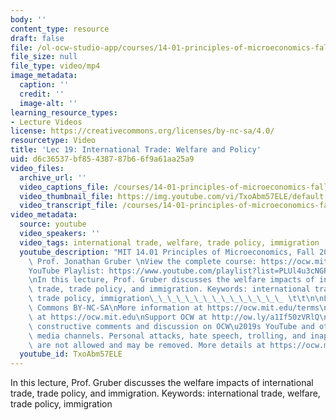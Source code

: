 ```yaml
---
body: ''
content_type: resource
draft: false
file: /ol-ocw-studio-app/courses/14-01-principles-of-microeconomics-fall-2023/1401-lecture19-2023nov13_360p_16_9.mp4
file_size: null
file_type: video/mp4
image_metadata:
  caption: ''
  credit: ''
  image-alt: ''
learning_resource_types:
- Lecture Videos
license: https://creativecommons.org/licenses/by-nc-sa/4.0/
resourcetype: Video
title: 'Lec 19: International Trade: Welfare and Policy'
uid: d6c36537-bf85-4387-87b6-6f9a61aa25a9
video_files:
  archive_url: ''
  video_captions_file: /courses/14-01-principles-of-microeconomics-fall-2023/1wiGq2YSQxXL3feT-PeKe6DnSdrD7vGTw_transcript.webvtt
  video_thumbnail_file: https://img.youtube.com/vi/TxoAbm57ELE/default.jpg
  video_transcript_file: /courses/14-01-principles-of-microeconomics-fall-2023/1wiGq2YSQxXL3feT-PeKe6DnSdrD7vGTw_transcript.pdf
video_metadata:
  source: youtube
  video_speakers: ''
  video_tags: international trade, welfare, trade policy, immigration
  youtube_description: "MIT 14.01 Principles of Microeconomics, Fall 2023 \nInstructor:\
    \ Prof. Jonathan Gruber \nView the complete course: https://ocw.mit.edu/14-01F23\n\
    YouTube Playlist: https://www.youtube.com/playlist?list=PLUl4u3cNGP60V7HxLYRaJMbFzP77bzEjb\n\
    \nIn this lecture, Prof. Gruber discusses the welfare impacts of international\
    \ trade, trade policy, and immigration. Keywords: international trade, welfare,\
    \ trade policy, immigration\_\_\_\_\_\_\_\_\_\_\_\_\_\_\_ \t\t\n\nLicense: Creative\
    \ Commons BY-NC-SA\nMore information at https://ocw.mit.edu/terms\nMore courses\
    \ at https://ocw.mit.edu\nSupport OCW at http://ow.ly/a1If50zVRlQ\n\nWe encourage\
    \ constructive comments and discussion on OCW\u2019s YouTube and other social\
    \ media channels. Personal attacks, hate speech, trolling, and inappropriate comments\
    \ are not allowed and may be removed. More details at https://ocw.mit.edu/comments."
  youtube_id: TxoAbm57ELE
---
```

In this lecture, Prof. Gruber discusses the welfare impacts of international trade, trade policy, and immigration. Keywords: international trade, welfare, trade policy, immigration
